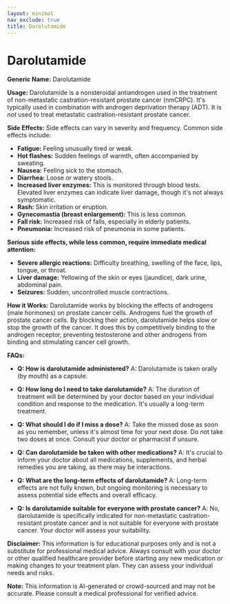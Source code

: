 ```yaml
---
layout: minimal
nav_exclude: true
title: Darolutamide
---
```


# Darolutamide

**Generic Name:** Darolutamide

**Usage:** Darolutamide is a nonsteroidal antiandrogen used in the treatment of non-metastatic castration-resistant prostate cancer (nmCRPC).  It's typically used in combination with androgen deprivation therapy (ADT).  It is *not* used to treat metastatic castration-resistant prostate cancer.

**Side Effects:**  Side effects can vary in severity and frequency.  Common side effects include:

* **Fatigue:** Feeling unusually tired or weak.
* **Hot flashes:** Sudden feelings of warmth, often accompanied by sweating.
* **Nausea:** Feeling sick to the stomach.
* **Diarrhea:** Loose or watery stools.
* **Increased liver enzymes:** This is monitored through blood tests.  Elevated liver enzymes can indicate liver damage, though it's not always symptomatic.
* **Rash:** Skin irritation or eruption.
* **Gynecomastia (breast enlargement):**  This is less common.
* **Fall risk:**  Increased risk of falls, especially in elderly patients.
* **Pneumonia:** Increased risk of pneumonia in some patients.


**Serious side effects, while less common, require immediate medical attention:**

* **Severe allergic reactions:** Difficulty breathing, swelling of the face, lips, tongue, or throat.
* **Liver damage:** Yellowing of the skin or eyes (jaundice), dark urine, abdominal pain.
* **Seizures:**  Sudden, uncontrolled muscle contractions.


**How it Works:** Darolutamide works by blocking the effects of androgens (male hormones) on prostate cancer cells.  Androgens fuel the growth of prostate cancer cells. By blocking their action, darolutamide helps slow or stop the growth of the cancer.  It does this by competitively binding to the androgen receptor, preventing testosterone and other androgens from binding and stimulating cancer cell growth.


**FAQs:**

* **Q: How is darolutamide administered?**  A: Darolutamide is taken orally (by mouth) as a capsule.

* **Q: How long do I need to take darolutamide?** A: The duration of treatment will be determined by your doctor based on your individual condition and response to the medication.  It's usually a long-term treatment.

* **Q: What should I do if I miss a dose?** A: Take the missed dose as soon as you remember, unless it's almost time for your next dose. Do not take two doses at once.  Consult your doctor or pharmacist if unsure.

* **Q: Can darolutamide be taken with other medications?** A: It's crucial to inform your doctor about all medications, supplements, and herbal remedies you are taking, as there may be interactions.

* **Q: What are the long-term effects of darolutamide?** A: Long-term effects are not fully known, but ongoing monitoring is necessary to assess potential side effects and overall efficacy.

* **Q: Is darolutamide suitable for everyone with prostate cancer?** A: No, darolutamide is specifically indicated for non-metastatic castration-resistant prostate cancer and is not suitable for everyone with prostate cancer.  Your doctor will assess your suitability.


**Disclaimer:** This information is for educational purposes only and is not a substitute for professional medical advice.  Always consult with your doctor or other qualified healthcare provider before starting any new medication or making changes to your treatment plan.  They can assess your individual needs and risks.


**Note:** This information is AI-generated or crowd-sourced and may not be accurate. Please consult a medical professional for verified advice.